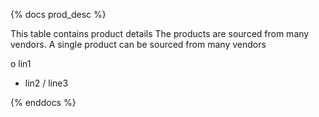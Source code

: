 
{% docs prod_desc %}

This table contains product details
The products are sourced from many vendors.
A single product can be sourced from many vendors

o lin1
- lin2
/ line3

{% enddocs %}

